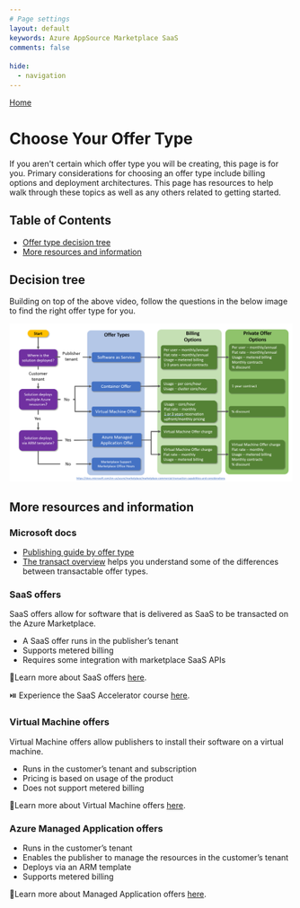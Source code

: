 ```yaml
---
# Page settings
layout: default
keywords: Azure AppSource Marketplace SaaS
comments: false

hide:
  - navigation
---
```


[Home](../index.md)

# Choose Your Offer Type

If you aren't certain which offer type you will be creating, this page is for you. Primary considerations for choosing an offer type include billing options and deployment architectures. This page has resources to help walk through these topics as well as any others related to getting started.

## Table of Contents

<!-- no toc -->
- [Offer type decision tree](#decision-tree)
- [More resources and information](#more-resources-and-information)

## Decision tree

Building on top of the above video, follow the questions in the below image to find the right offer type for you. 

![Find your offer type](./assets/select-offer-type.png)

## More resources and information

### Microsoft docs

- <a target="_blank" href="https://docs.microsoft.com/azure/marketplace/publisher-guide-by-offer-type">Publishing guide by offer type</a>
- <a target="_blank" href="https://docs.microsoft.com/en-us/azure/marketplace/marketplace-commercial-transaction-capabilities-and-considerations#transact-overview">The transact overview</a> helps you understand some of the differences between transactable offer types.

### SaaS offers
SaaS offers allow for software that is delivered as SaaS to be transacted on the Azure Marketplace.

- A SaaS offer runs in the publisher’s tenant
- Supports metered billing
- Requires some integration with marketplace SaaS APIs

🚦Learn more about SaaS offers [here](../learning-paths/saas-offers.md).

⏯️ Experience the SaaS Accelerator course [here](../saas-accelerator/index.md).

### Virtual Machine offers

Virtual Machine offers allow publishers to install their software on a virtual machine.

- Runs in the customer’s tenant and subscription
- Pricing is based on usage of the product
- Does not support metered billing

🚦Learn more about Virtual Machine offers [here](../learning-paths/virtual-machine-offers.md).

### Azure Managed Application offers

- Runs in the customer’s tenant
- Enables the publisher to manage the resources in the customer’s tenant
- Deploys via an ARM template
- Supports metered billing

🚦Learn more about Managed Application offers [here](../learning-paths/ama-offers.md).



